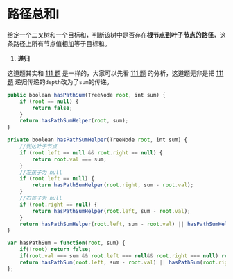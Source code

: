 

# 路径总和I

给定一个二叉树和一个目标和，判断该树中是否存在**根节点到叶子节点的路径**，这条路径上所有节点值相加等于目标和。



1. **递归**

这道题其实和 [111 题](https://leetcode.wang/leetcode-111-Minimum-Depth-of-Binary-Tree.html) 是一样的，大家可以先看 [111 题](https://leetcode.wang/leetcode-111-Minimum-Depth-of-Binary-Tree.html) 的分析，这道题无非是把 [111 题](https://leetcode.wang/leetcode-111-Minimum-Depth-of-Binary-Tree.html) 递归传递的`depth`改为了`sum`的传递。



```js
public boolean hasPathSum(TreeNode root, int sum) {
    if (root == null) {
        return false;
    }
    return hasPathSumHelper(root, sum);
}

private boolean hasPathSumHelper(TreeNode root, int sum) {
    //到达叶子节点
    if (root.left == null && root.right == null) {
        return root.val === sum;
    }
    //左孩子为 null
    if (root.left == null) {
        return hasPathSumHelper(root.right, sum - root.val);
    }
    //右孩子为 null
    if (root.right == null) {
        return hasPathSumHelper(root.left, sum - root.val);
    }
    return hasPathSumHelper(root.left, sum - root.val) || hasPathSumHelper(root.right, sum - root.val);
}

```



```js
var hasPathSum = function(root, sum) {
    if(!root) return false;
    if(root.val === sum && root.left === null&& root.right === null) return true;
    return hasPathSum(root.left, sum - root.val) || hasPathSum(root.right, sum - root.val);
};
```

